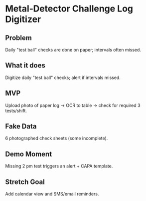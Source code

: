 # Metal‑Detector Challenge Log Digitizer

## Problem
Daily "test ball" checks are done on paper; intervals often missed.

## What it does
Digitize daily "test ball" checks; alert if intervals missed.

## MVP
Upload photo of paper log → OCR to table → check for required 3 tests/shift.

## Fake Data
6 photographed check sheets (some incomplete).

## Demo Moment
Missing 2 pm test triggers an alert + CAPA template.

## Stretch Goal
Add calendar view and SMS/email reminders.